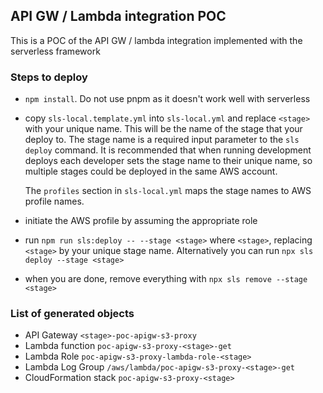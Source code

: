 ## API GW / Lambda integration POC

This is a POC of the API GW / lambda integration implemented with the serverless framework

### Steps to deploy

- `npm install`. Do not use pnpm as it doesn't work well with serverless

- copy `sls-local.template.yml` into `sls-local.yml` and replace
`<stage>` with your unique name. This will be the name of the stage that your deploy to.
  The stage name is a required input parameter to the `sls deploy` command. It is recommended
  that when running development deploys each developer sets the stage name
  to their unique name, so multiple stages could be deployed in the same AWS account.
  
    The `profiles` section in `sls-local.yml` maps the stage names to AWS profile names.

- initiate the AWS profile by assuming the appropriate role

- run `npm run sls:deploy -- --stage <stage>` where `<stage>`, 
replacing `<stage>` by your unique stage name. Alternatively 
  you can run `npx sls deploy --stage <stage>`
  
- when you are done, remove everything with `npx sls remove --stage <stage>`

### List of generated objects

- API Gateway `<stage>-poc-apigw-s3-proxy`
- Lambda function `poc-apigw-s3-proxy-<stage>-get`
- Lambda Role `poc-apigw-s3-proxy-lambda-role-<stage>`
- Lambda Log Group `/aws/lambda/poc-apigw-s3-proxy-<stage>-get`
- CloudFormation stack `poc-apigw-s3-proxy-<stage>`
